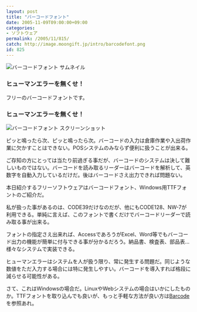 ```yaml
---
layout: post
title: "バーコードフォント"
date: 2005-11-09T09:00:00+09:00
categories:
- ソフトウェア
permalink: /2005/11/815/
catch: http://image.moongift.jp/intro/barcodefont.png
id: 825
---
```

 ![バーコードフォント サムネイル](http://image.moongift.jp/intro/barcodefont.s.png "バーコードフォント サムネイル")
  

### ヒューマンエラーを無くせ！
  
フリーのバーコードフォントです。  
<!--more-->  

### ヒューマンエラーを無くせ！
  

![バーコードフォント スクリーンショット](http://image.moongift.jp/intro/barcodefont.png "バーコードフォント スクリーンショット")

  

ピッと鳴ったら次、ピッと鳴ったら次。バーコードの入力は倉庫作業や入出荷作業に欠かすことはできない。POSシステムのみならず便利に扱うことが出来る。

  

ご存知の方にとっては当たり前過ぎる事だが、バーコードのシステムは決して難しいものではない。バーコードを読み取るリーダーはバーコードを解析して、英数字を自動入力しているだけだ。後はバーコードさえ出力できれば問題ない。

  

本日紹介するフリーソフトウェアはバーコードフォント、Windows用TTFフォントのご紹介だ。

  

私が扱った事があるのは、CODE39だけなのだが、他にもCODE128、NW-7が利用できる。単純に言えば、このフォントで書くだけでバーコードリーダーで読み取る事が出来る。

  

フォントの指定さえ出来れば、AccessであろうがExcel、Word等でもバーコード出力の機能が簡単に付与できる事が分かるだろう。納品書、検査表、部品表…様々なシステムで実装できる。

  

ヒューマンエラーはシステムを人が扱う限り、常に発生する問題だ。同じような数値をただ入力する場合には特に発生しやすい。バーコードを導入すれば格段に減らせる可能性がある。

  

さて、これはWindowsの場合だ。LinuxやWebシステムの場合はいかにしたものか。TTFフォントを取り込んでも良いが、もっと手軽な方法が良い方は[Barcode](http://oss.moongift.jp/intro/i-816.html)を参照あれ。

